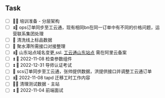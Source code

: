 ## Task
- [ ] 🔼📅 培训准备 - 分层架构
- [ ] ⏫📅 ops订单同步至工云通，现有相同bn在同一订单中有不同的价格问题，运营联系集团处理
- [ ] 🔼 清洗线上标品数据
- [ ] 🔼 聚水潭所需接口对接整理
- [ ] ⏫📅 山东站点域名变更,ssl. [工云通山东站点](https://www.sdgytmro.com/) 需在阿里云备案
- [ ] ⏫ 📅 2022-11-08 检查参数组件
- [ ] ⏫ 📅 2022-12-31 导师认证考试
- [ ] 🔼 scs订单同步至工云通，张帅提供数据，洪提供接口并调整工云通订单
- [ ] ⏫📅 2022-11-08 tapd 迁移工时工作内容
- [ ] 🔼📅 清理测试数据  - 主站 
- [ ] ⏫ 📅 2022-11-04 前端面试